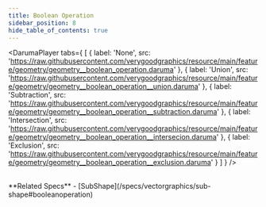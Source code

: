 ```yaml
---
title: Boolean Operation
sidebar_position: 8
hide_table_of_contents: true
---
```


<DarumaPlayer
  tabs={
    [
      {
        label: 'None',
        src: 'https://raw.githubusercontent.com/verygoodgraphics/resource/main/feature/geometry/geometry__boolean_operation.daruma'
      },
      {
        label: 'Union',
        src: 'https://raw.githubusercontent.com/verygoodgraphics/resource/main/feature/geometry/geometry__boolean_operation__union.daruma'
      },
      {
        label: 'Subtraction',
        src: 'https://raw.githubusercontent.com/verygoodgraphics/resource/main/feature/geometry/geometry__boolean_operation__subtraction.daruma'
      },
      {
        label: 'Intersection',
        src: 'https://raw.githubusercontent.com/verygoodgraphics/resource/main/feature/geometry/geometry__boolean_operation__intersecion.daruma'
      },
      {
        label: 'Exclusion',
        src: 'https://raw.githubusercontent.com/verygoodgraphics/resource/main/feature/geometry/geometry__boolean_operation__exclusion.daruma'
      }
    ]
  }
 />

<br />
**Related Specs**
- [SubShape](/specs/vectorgraphics/sub-shape#booleanoperation)
